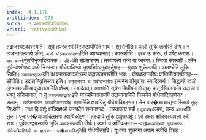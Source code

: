 ```yaml
---
index:  4.1.178
vrittiindex:  975
sutra:  न प्राच्यभर्गादियौधेयादिभ्यः
vritti:  tattvabodhini 
---
```


तद्राजस्यऽकारस्येति। सूत्रे तपरकरणं विस्पष्टार्थमिति भावः। शूरसेनीति। अञो लुकि `जाते`रिते ङीष्। न त्वञन्तदलक्षणो ङीन्, `अञो योऽकारस्तदन्ता`दिति व्याख्यानात्। कारूशीति। कृञ उः करुः, तं वष्टि करुशः। `वश कान्तौ`मूलविभुजादित्वात्कः। `ग्रहिज्ये`ति संप्रसारणम्। तस्यापत्यं राजा वा कारुशः। स्त्रियां कारूशी। एतेन मूर्धन्योष्मोपधः पाठो निरस्तः। यौधेयादिभ्यो लुक्प्रतिषेधमुदाहर्तुमाह---युधाष शुक्रेत्यादि। अतश्चेति लुकि त्विति। `ञ्यादस्तद्राजाः`इति वक्ष्यमाणत्वादञोऽस्य तद्राजत्वमस्तीति भावः। योपधत्वान्ङीषः प्राप्तिर्नेत्याशयेनाह---ङीपीति। उदात्तनिवृत्तिस्वर इति। `अनुदात्तस्य च यत्रोदात्तलोपः` इत्यनेन ङीबुदात्तः स्यादित्यर्थः। सिद्धान्ते त्वञो लुगभावान्ङीन्याद्युदात्तत्वमिति ज्ञेयम्। स्यादेतत्। `अतश्चे`ति सूत्रेण विधीयमानो लुक् चातुरर्थिकानामेव तद्राजानां भवतु संनिधानात्, न तु `ञ्यादयस्तद्राजाः`इति पाञ्चमिकानामपि तद्राजानामिति किमनेन यौधेयादिग्रहणेन?। सत्यम्। `व्याप्तिन्यायेन पाञ्चमिकस्यापीह ग्रहण`मिति ज्ञापयितुं यौधेयादिग्रहणम्। तेन पार्�आआद्यणः स्त्रियां लुक् सिध्यति। तथा हि पर्शुः क्षत्रिय#ओ जनपदेन समानशब्दः। तस्यापत्यं स्त्री। `द्व्यञ्महधे`त्यण्, तस्य `अतश्चे`ति लुक्। पुनः पर्�आआदिलक्षणः स्वार्थिकोऽण्। तस्यापि लुकि `ऊङुतः`पर्शूः। एवं रक्षसः क्षत्रियस्यापत्यं स्त्री रक्षाः। पूर्ववदण्द्वयस्यापि लुकि `अत्वसन्तस्ये`ति दीर्घः। उक्तं च वार्तिककृता---`पर्�आआदिभ्यो लुग्वक्तव्यः। यौधेयादिप्रतिषेधो वा ज्ञापकः--पार्�आआदिलुगि`ति यौधेयीत्यादि। युधायाः शुक्राया अपत्यं स्त्रीति विग्रहः।

